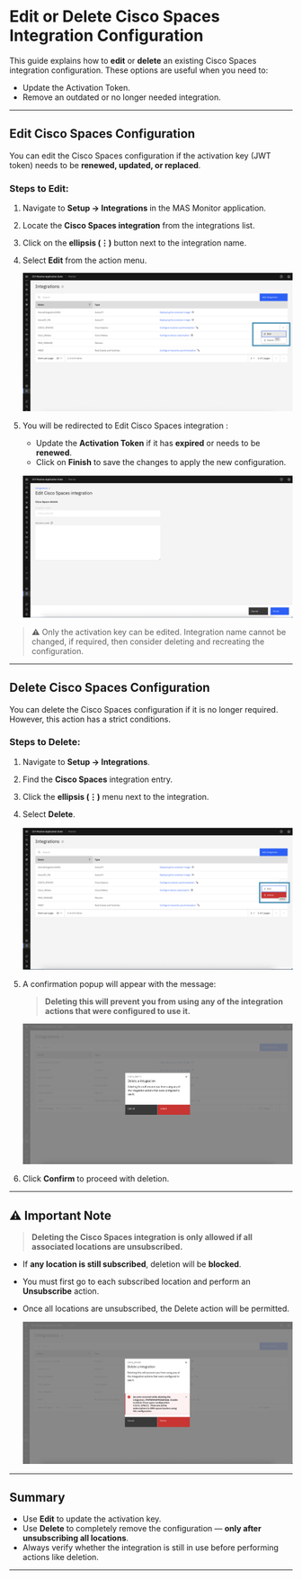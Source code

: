 # Edit or Delete Cisco Spaces Integration Configuration

This guide explains how to **edit** or **delete** an existing Cisco Spaces integration configuration. These options are useful when you need to:

- Update the Activation Token.
- Remove an outdated or no longer needed integration.

---

## Edit Cisco Spaces Configuration

You can edit the Cisco Spaces configuration if the activation key (JWT token) needs to be **renewed, updated, or replaced**.

### Steps to Edit:

1. Navigate to **Setup → Integrations** in the MAS Monitor application.
2. Locate the **Cisco Spaces integration** from the integrations list.
3. Click on the **ellipsis (⋮)** button next to the integration name.
4. Select **Edit** from the action menu.

    ![Edit Cisco Integration](img/edit_int.png)

5. You will be redirected to Edit Cisco Spaces integration :
    - Update the **Activation Token** if it has **expired** or needs to be **renewed**.
    - Click on **Finish** to save the changes to apply the new configuration.

    ![Edit Cisco Integration2](img/edit_config.png)

> ⚠️ Only the activation key can be edited. Integration name cannot be changed, if required, then consider deleting and recreating the configuration.

---

## Delete Cisco Spaces Configuration

You can delete the Cisco Spaces configuration if it is no longer required. However, this action has a strict conditions.

### Steps to Delete:

1. Navigate to **Setup → Integrations**.
2. Find the **Cisco Spaces** integration entry.
3. Click the **ellipsis (⋮)** menu next to the integration.
4. Select **Delete**.

    ![Delete Cisco Integration](img/delete.png)

5. A confirmation popup will appear with the message:

    > **Deleting this will prevent you from using any of the integration actions that were configured to use it.**

    ![Delete Cisco Integration2](img/delete_pop-up.png)

6. Click **Confirm** to proceed with deletion.

---

## ⚠️ Important Note

> **Deleting the Cisco Spaces integration is only allowed if all associated locations are unsubscribed.**

- If **any location is still subscribed**, deletion will be **blocked**.
- You must first go to each subscribed location and perform an **Unsubscribe** action.
- Once all locations are unsubscribed, the Delete action will be permitted.

   ![Unable Delete Cisco Int](img/unable_delete.png)

---

## Summary

- Use **Edit** to update the activation key.
- Use **Delete** to completely remove the configuration — **only after unsubscribing all locations**.
- Always verify whether the integration is still in use before performing actions like deletion.

---

